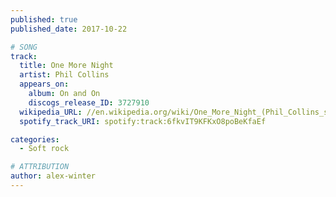 ```yaml
---
published: true
published_date: 2017-10-22

# SONG
track:
  title: One More Night
  artist: Phil Collins
  appears_on:
    album: On and On
    discogs_release_ID: 3727910
  wikipedia_URL: //en.wikipedia.org/wiki/One_More_Night_(Phil_Collins_song)
  spotify_track_URI: spotify:track:6fkvIT9KFKxO8poBeKfaEf

categories:
  - Soft rock

# ATTRIBUTION
author: alex-winter
---
```

